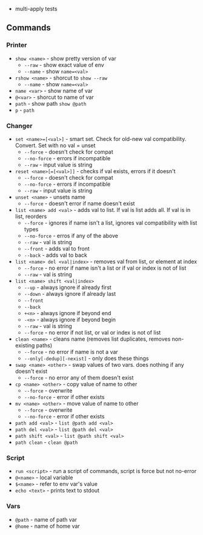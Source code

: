 * multi-apply tests

## Commands

### Printer

* `show <name>` - show pretty version of var
    * `--raw` - show exact value of env
    * `--name` - show `name=<val>`
* `rshow <name>` - shorcut to `show --raw`
    * `--name` - show `name=<val>`
* `name <var>` - show name of var
* `@<var>` - shorcut to name of var
* `path` - show path `show @path`
* `p` - `path`

### Changer

* `set <name>=[<val>]` - smart set. Check for old-new val compatibility. Convert. Set with no val = unset
    * `--force` - doesn't check for compat
    * `--no-force` - errors if incompatible
    * `--raw` - input value is string
* `reset <name>[=[<val>]]` - checks if val exists, errors if it doesn't
    * `--force` - doesn't check for compat
    * `--no-force` - errors if incompatible
    * `--raw` - input value is string
* `unset <name>` - unsets name
    * `--force` - doesn't error if name doesn't exist
* `list <name> add <val>` - adds val to list. If val is list adds all. If val is in list, reorders
    * `--force` - ignores if name isn't a list, ignores val compatibility with list types
    * `--no-force` - erros if any of the above
    * `--raw` - val is string
    * `--front` - adds val to front
    * `--back` - adds val to back
* `list <name> del <val|index>` - removes val from list, or element at index
    * `--force` - no error if name isn't a list or if val or index is not of list
    * `--raw` - val is string
* `list <name> shift <val|index>`
    * `--up` - always ignore if already first
    * `--down` - always ignore if already last
    * `--front`
    * `--back`
    * `+<n>` - always ignore if beyond end
    * `-<n>` - always ignore if beyond begin
    * `--raw` - val is string
    * `--force` - no error if not list, or val or index is not of list
* `clean <name>` - cleans name (removes list duplicates, removes non-existing paths)
    * `--force` - no error if name is not a var
    * `--only[-dedup][-nexist]` - only does these things
* `swap <name> <other>` - swap values of two vars. does nothing if any doesn't exist
    * `--force` - no error any of them doesn't exist
* `cp <name> <other>` - copy value of name to other
    * `--force` - overwrite
    * `--no-force` - error if other exists
* `mv <name> <other>` - move value of name to other
    * `--force` - overwrite
    * `--no-force` - error if other exists
* `path add <val>` - `list @path add <val>`
* `path del <val>` - `list @path del <val>`
* `path shift <val>` - `list @path shift <val>`
* `path clean` - `clean @path`

### Script

* `run <script>` - run a script of commands, script is force but not no-error
* `@<name>` - local variable
* `$<name>` - refer to env var's value
* `echo <text>` - prints text to stdout

### Vars

* `@path` - name of path var
* `@home` - name of home var
